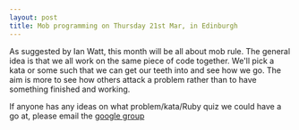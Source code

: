 ```yaml
---
layout: post
title: Mob programming on Thursday 21st Mar, in Edinburgh
---
```


As suggested by Ian Watt, this month will be all about mob rule. The general idea is that we all work on the same piece of code together.
We'll pick a kata or some such that we can get our teeth into and see how we go. The aim is more to see how others attack a problem
rather than to have something finished and working.

If anyone has any ideas on what problem/kata/Ruby quiz we could have a go at, please email the [google group](mailto:scotrug@googlegroups.com)
